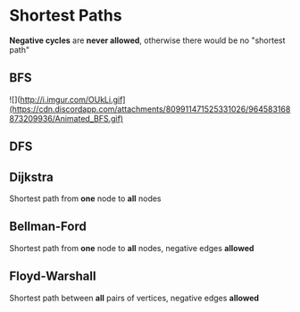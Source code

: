 # Shortest Paths
**Negative cycles** are **never allowed**, otherwise there would be no "shortest path"

## BFS
![](http://i.imgur.com/OUkLi.gif](https://cdn.discordapp.com/attachments/809911471525331026/964583168873209936/Animated_BFS.gif)
## DFS


## Dijkstra

Shortest path from **one** node to **all** nodes

## Bellman-Ford

Shortest path from **one** node to **all** nodes, negative edges **allowed**

## Floyd-Warshall 

Shortest path between **all** pairs of vertices, negative edges **allowed**
